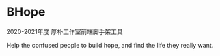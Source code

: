 # BHope
2020-2021年度 厚朴工作室前端脚手架工具

Help the confused people to build hope, and find the life they really want.
